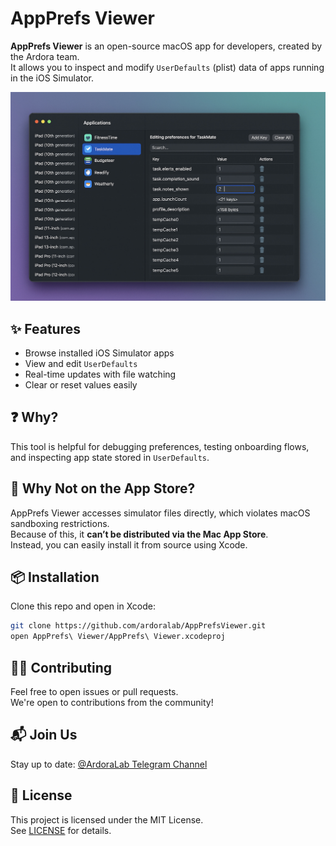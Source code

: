 # AppPrefs Viewer

**AppPrefs Viewer** is an open-source macOS app for developers, created by the Ardora team.  
It allows you to inspect and modify `UserDefaults` (plist) data of apps running in the iOS Simulator.

<p align="center">
  <img src="preview.png" alt="AppPrefs Viewer Screenshot" width="800"/>
</p>

## ✨ Features

- Browse installed iOS Simulator apps  
- View and edit `UserDefaults`  
- Real-time updates with file watching  
- Clear or reset values easily

## ❓ Why?

This tool is helpful for debugging preferences, testing onboarding flows, and inspecting app state stored in `UserDefaults`.

## 🚫 Why Not on the App Store?

AppPrefs Viewer accesses simulator files directly, which violates macOS sandboxing restrictions.  
Because of this, it **can’t be distributed via the Mac App Store**.  
Instead, you can easily install it from source using Xcode.

## 📦 Installation

Clone this repo and open in Xcode:

```bash
git clone https://github.com/ardoralab/AppPrefsViewer.git
open AppPrefs\ Viewer/AppPrefs\ Viewer.xcodeproj
```

## 👨‍💻 Contributing

Feel free to open issues or pull requests.  
We're open to contributions from the community!

## 📬 Join Us

Stay up to date: [@ArdoraLab Telegram Channel](https://t.me/ardoralab)

## 📄 License

This project is licensed under the MIT License.  
See [LICENSE](LICENSE) for details.
